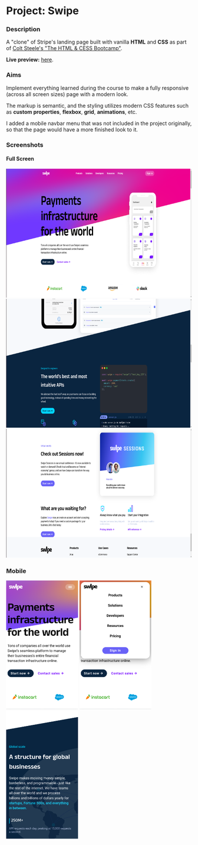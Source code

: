 # Project: Swipe

### Description

A "clone" of Stripe's landing page built with vanilla **HTML** and **CSS** as part of [Colt Steele's "The HTML & CESS Bootcamp"](https://www.udemy.com/course/html-and-css-bootcamp/).

**Live preview:** [here](https://antikun.github.io/swipe-project/).

### Aims
Implement everything learned during the course to make a fully responsive (across all screen sizes) page with a modern look.

The markup is semantic, and the styling utilizes modern CSS features such as **custom properties**, **flexbox**, **grid**, **animations**, etc.

I added a mobile navbar menu that was not included in the project originally, so that the page would have a more finished look to it. 

### Screenshots

#### Full Screen

<img src="screenshots/swipe-hero-full.png" width="auto" height="350px">  <img src="/screenshots/swipe-stripes.png" width="auto%" height="350px"> <img src="/screenshots/swipe-sessions.png" width="auto%" height="350px">

### Mobile

<img src="/screenshots/swipe-hero-mobile.png" width="auto%" height="350px"> <img src="/screenshots/swipe-mobile-nav-menu.png" width="auto%" height="350px"> <img src="/screenshots/swipe-global-mobile.png" width="auto%" height="350px">

